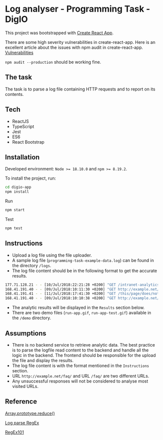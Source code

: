 # Log analyser - Programming Task - DigIO

This project was bootstrapped with [Create React App](https://github.com/facebook/create-react-app).

There are some high severity vulnerabilities in create-react-app. Here is an excellent article about the issues with npm audit in create-react-app.
[Vulnerabilities](https://overreacted.io/npm-audit-broken-by-design/)

`npm audit --production` should be working fine.

## The task

The task is to parse a log file containing HTTP requests and to report on its contents.

## Tech

- ReactJS
- TypeScript
- Jest
- ES6
- React Bootstrap

## Installation

Developed environment:  `Node >= 18.10.0` and `npm >= 8.19.2`. 

To install the project, run:

```sh
cd digio-app
npm install
```

Run
```sh
npm start
```

Test
```sh
npm test
```

## Instructions

- Upload a log file using the file uploader.
- A sample log file (`programming-task-example-data.log`) can be found in the directory `/logs`.
- The log file content should be in the following format to get the accurate results.
```sh
177.71.128.21 - - [10/Jul/2018:22:21:28 +0200] "GET /intranet-analytics/ HTTP/1.1" 200 3574 "-" "Mozilla/5.0 (X11; U; Linux x86_64; fr-FR) AppleWebKit/534.7 (KHTML, like Gecko) Epiphany/2.30.6 Safari/534.7"
168.41.191.40 - - [09/Jul/2018:10:11:30 +0200] "GET http://example.net/faq/ HTTP/1.1" 200 3574 "-" "Mozilla/5.0 (Linux; U; Android 2.3.5; en-us; HTC Vision Build/GRI40) AppleWebKit/533.1 (KHTML, like Gecko) Version/4.0 Mobile Safari/533.1"
168.41.191.41 - - [11/Jul/2018:17:41:30 +0200] "GET /this/page/does/not/exist/ HTTP/1.1" 404 3574 "-" "Mozilla/5.0 (Linux; U; Android 2.3.5; en-us; HTC Vision Build/GRI40) AppleWebKit/533.1 (KHTML, like Gecko) Version/4.0 Mobile Safari/533.1"
168.41.191.40 - - [09/Jul/2018:10:10:38 +0200] "GET http://example.net/blog/category/meta/ HTTP/1.1" 200 3574 "-" "Mozilla/5.0 (Macintosh; Intel Mac OS X 10_6_7) AppleWebKit/534.24 (KHTML, like Gecko) RockMelt/0.9.58.494 Chrome/11.0.696.71 Safari/534.24"
```
- The analytic results will be displayed in the `Results` section below.
- There are two demo files (`run-app.gif`, `run-app-test.gif`) available in the `/demo` directory.

## Assumptions

- There is no backend service to retrieve analytic data. The best practice  is to parse the logfile read content to the backend and handle all the logic in the backend. The frontend should be responsible for the upload the file and display the results.
- The log file content is with the format mentioned in the `Instructions` section.
- URL `http://example.net/faq/` and URL `/faq/` are two different URLs.
- Any unsuccessful responses will not be considered to analyse most visited URLs.

## Reference

[Array.prototype.reduce()](https://developer.mozilla.org/en-US/docs/Web/JavaScript/Reference/Global_Objects/Array/reduce)

[Log parse RegEx](https://catalog.us-east-1.prod.workshops.aws/workshops/60a6ee4e-e32d-42f5-bd9b-4a2f7c135a72/en-US/05-ingest-and-process-application-logs/05-5-parse-logs-regex)

[RegEx101](https://regex101.com/)
